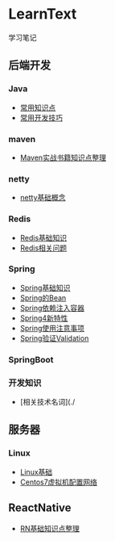 # LearnText
学习笔记

## 后端开发
### Java
* [常用知识点](./Java/知识点.md)
* [常用开发技巧](./Java/开发技巧.md)
### maven
* [Maven实战书籍知识点整理](./maven/maven实战.md)
### netty
* [netty基础概念](./netty/netty.md)
### Redis
* [Redis基础知识](./Redis/基础.md)
* [Redis相关问题](./Redis/问题.md)
### Spring
* [Spring基础知识](./Spring/Spring.md)
* [Spring的Bean](./Spring/Bean.md)
* [Spring依赖注入容器](./Spring/CoreContainer.md)
* [Spring4新特性](./Spring/Spring4的新特性.md)
* [Spring使用注意事项](./Spring/Spring注意事项.md)
* [Spring验证Validation](./Spring/Spring验证.md)
### SpringBoot
### 开发知识
* [相关技术名词](./

## 服务器
### Linux
* [Linux基础](./Linux/Linux基础.md)
* [Centos7虚拟机配置网络](./Linux/Centos7虚拟机配置网络.md)


## ReactNative
* [RN基础知识点整理](./reactnative/基础.md)


